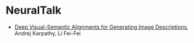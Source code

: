 # NeuralTalk

* [Deep Visual-Semantic Alignments for Generating Image
  Descriptions](https://cs.stanford.edu/people/karpathy/deepimagesent/), 
  Andrej Karpathy, Li Fei-Fei

